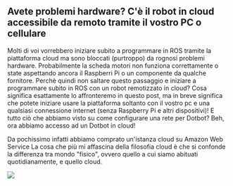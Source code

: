 ## Avete problemi hardware? C'è il robot in cloud accessibile da remoto tramite il vostro PC o cellulare ##

Molti di voi vorrebbero iniziare subito a programmare in ROS tramite la piattaforma cloud ma sono bloccati (purtroppo) da rognosi problemi hardware. Probabilmente la scheda motori non funziona correttamente o state aspettando ancora il Raspberri Pi o un componente da qualche fornitore. Perchè quindi non saltare questo passaggio e iniziare a programmare subito in ROS con un robot remotizzato in cloud? Cosa significa esattamente lo affronteremo in questo post, ma in breve significa che potete iniziare usare la piattaforma soltanto con il vostro pc e una qualsiasi connessione internet (senza Raspberry Pi e altri dispositivi)! E tutto ciò che abbiamo visto su come configurare una rete per Dotbot? Beh, ora abbiamo accesso ad un Dotbot in cloud!

Da pochissimo infatti abbiamo comprato un'istanza cloud su Amazon Web Service 
La cosa che più mi affascina della filosofia cloud è che si confonde la differenza tra mondo "fisico", ovvero quello a cui siamo abituati quotidianamente, e quello cloud. 

![](http://res.cloudinary.com/www-hotblackrobotics-com/image/upload/v1486136271/istanza_cloud_1_tdt5ho.jpg)
